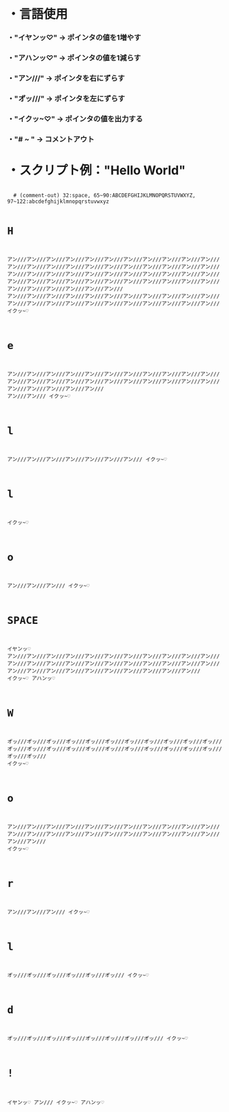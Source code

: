 <h1>・言語使用</h1>


<h3>・"イヤンッ♡" -> ポインタの値を1増やす</h3>

<h3>・"アハンッ♡" -> ポインタの値を1減らす</h3>

<h3>・"アン///" -> ポインタを右にずらす</h3>

<h3>・"オ゙ッ///" -> ポインタを左にずらす</h3>

<h3>・"イクッ~♡" -> ポインタの値を出力する</h3>

<h3>・"# ~ " -> コメントアウト</h3>

<h1>・スクリプト例："Hello World"</h1>

<code>
  # (comment-out) 32:space, 65~90:ABCDEFGHIJKLMNOPQRSTUVWXYZ, 97~122:abcdefghijklmnopqrstuvwxyz
  
  # H
  アン///アン///アン///アン///アン///アン///アン///アン///アン///アン///アン///アン///アン///アン///アン///アン///アン///アン///アン///アン///アン///アン///アン///アン///アン///アン///アン///アン///アン///アン///アン///アン///アン///アン///アン///アン///アン///アン///アン///アン///アン///アン///アン///アン///アン///アン///アン///アン///アン///アン///
  アン///アン///アン///アン///アン///アン///アン///アン///アン///アン///アン///アン///アン///アン///アン///アン///アン///アン///アン///アン///アン///アン///
  イクッ~♡
  
  # e
  アン///アン///アン///アン///アン///アン///アン///アン///アン///アン///アン///アン///アン///アン///アン///アン///アン///アン///アン///アン///アン///アン///アン///アン///アン///アン///アン///
  アン///アン///
  イクッ~♡
  
  # l
  アン///アン///アン///アン///アン///アン///アン///
  イクッ~♡
  
  # l
  イクッ~♡
  
  # o
  アン///アン///アン///
  イクッ~♡
  
  # SPACE
  イヤンッ♡
  アン///アン///アン///アン///アン///アン///アン///アン///アン///アン///アン///アン///アン///アン///アン///アン///アン///アン///アン///アン///アン///アン///アン///アン///アン///アン///アン///アン///アン///アン///アン///アン///
  イクッ~♡
  アハンッ♡
  
  # W
  オ゙ッ///オ゙ッ///オ゙ッ///オ゙ッ///オ゙ッ///オ゙ッ///オ゙ッ///オ゙ッ///オ゙ッ///オ゙ッ///オ゙ッ///オ゙ッ///オ゙ッ///オ゙ッ///オ゙ッ///オ゙ッ///オ゙ッ///オ゙ッ///オ゙ッ///オ゙ッ///オ゙ッ///オ゙ッ///オ゙ッ///オ゙ッ///
  イクッ~♡
  
  # o
  アン///アン///アン///アン///アン///アン///アン///アン///アン///アン///アン///アン///アン///アン///アン///アン///アン///アン///アン///アン///アン///アン///アン///アン///
  イクッ~♡
  
  # r
  アン///アン///アン///
  イクッ~♡
  # l
  オ゙ッ///オ゙ッ///オ゙ッ///オ゙ッ///オ゙ッ///オ゙ッ///
  イクッ~♡
  # d
  オ゙ッ///オ゙ッ///オ゙ッ///オ゙ッ///オ゙ッ///オ゙ッ///オ゙ッ///オ゙ッ///
  イクッ~♡
  
  # !
  イヤンッ♡
  アン///
  イクッ~♡
  アハンッ♡
</code>
